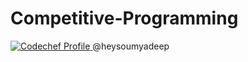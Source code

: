 # Competitive-Programming

<!-- Solutions to problems on various competitive programming platforms -->

<p> 
  <a href="https://www.codechef.com/users/heysoumyadeep"> 
    <img src="https://cp-logo.vercel.app/codechef/heysoumyadeep" alt="Codechef Profile"> 
  <a/> 
     @heysoumyadeep
</p>
  
<!-- 
* <p> 
  <a href="https://auth.geeksforgeeks.org/user/soumyadeeppradhan/practice/"> 
    My GFG Account
  <a/> 
</p> -->
